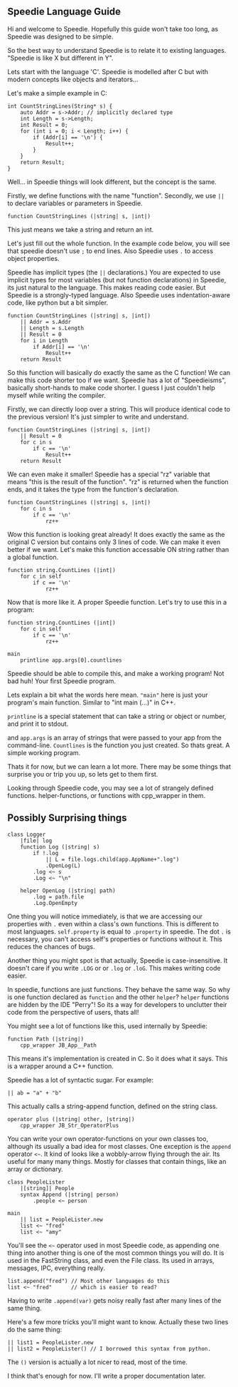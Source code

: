 ## Speedie Language Guide

Hi and welcome to Speedie. Hopefully this guide won't take too long, as Speedie was designed to be simple.

So the best way to understand Speedie is to relate it to existing languages. "Speedie is like X but different in Y".

Lets start with the language 'C'. Speedie is modelled after C but with modern concepts like objects and iterators...

Let's make a simple example in C:

````
int CountStringLines(String* s) {
	auto Addr = s->Addr; // implicitly declared type
	int Length = s->Length;
	int Result = 0;
	for (int i = 0; i < Length; i++) {
		if (Addr[i] == '\n') {
			Result++;
		}
	}
	return Result;
}
````

Well... in Speedie things will look different, but the concept is the same.

Firstly, we define functions with the name "function". Secondly, we use `||` to declare variables or parameters in Speedie.

	function CountStringLines (|string| s, |int|)

This just means we take a string and return an int.

Let's just fill out the whole function. In the example code below, you will see that speedie doesn't use `;` to end lines. Also Speedie uses `.` to access object properties.

Speedie has implicit types (the `||` declarations.) You are expected to use implicit types for most variables (but not function declarations) in Speedie, its just natural to the language. This makes reading code easier. But Speedie is a strongly-typed language. Also Speedie uses indentation-aware code, like python but a bit simpler.

````
function CountStringLines (|string| s, |int|)
	|| Addr = s.Addr
	|| Length = s.Length
	|| Result = 0
	for i in Length
		if Addr[i] == '\n'
			Result++
	return Result

````

So this function will basically do exactly the same as the C function! We can make this code shorter too if we want. Speedie has a lot of "Speedieisms", basically short-hands to make code shorter. I guess I just couldn't help myself while writing the compiler.

Firstly, we can directly loop over a string. This will produce identical code to the previous version! It's just simpler to write and understand.

````
function CountStringLines (|string| s, |int|)
	|| Result = 0
	for c in s
		if c == '\n'
			Result++
	return Result
````

We can even make it smaller! Speedie has a special "rz" variable that means "this is the result of the function". "rz" is returned when the function ends, and it takes the type from the function's declaration.


````
function CountStringLines (|string| s, |int|)
	for c in s
		if c == '\n'
			rz++
````
Wow this function is looking great already! It does exactly the same as the original C version but contains only 3 lines of code. We can make it even better if we want. Let's make this function accessable ON string rather than a global function.

````
function string.CountLines (|int|)
	for c in self
		if c == '\n'
			rz++
````

Now that is more like it. A proper Speedie function. Let's try to use this in a program:

````
function string.CountLines (|int|)
	for c in self
		if c == '\n'
			rz++

main
	printline app.args[0].countlines
````

Speedie should be able to compile this, and make a working program! Not bad huh! Your first Speedie program.

Lets explain a bit what the words here mean. `"main"` here is just your program's main function. Similar to "int main (...)" in C++.

`printline` is a special statement that can take a string or object or number, and print it to stdout.

and `app.args` is an array of strings that were passed to your app from the command-line. `Countlines` is the function you just created. So thats great. A simple working program.

Thats it for now, but we can learn a lot more. There may be some things that surprise you or trip you up, so lets get to them first.

Looking through Speedie code, you may see a lot of strangely defined functions. helper-functions, or functions with cpp_wrapper in them.


## Possibly Surprising things

	class Logger
		|file| log
		function Log (|string| s)
			if !.log
				|| L = file.logs.child(app.AppName+".log")
				.OpenLog(L)
			.log <~ s
			.Log <~ "\n"
		
		helper OpenLog (|string| path)
			.log = path.file
			.Log.OpenEmpty		


One thing you will notice immediately, is that we are accessing our properties with `.` even within a class's own functions. This is different to most languages. `self.property` is equal to `.property` in speedie. The dot `.` is necessary, you can't access self's properties or functions without it. This reduces the chances of bugs.

Another thing you might spot is that actually, Speedie is case-insensitive. It doesn't care if you write `.LOG` or or `.log` or `.loG`. This makes writing code easier.

In speedie, functions are just functions. They behave the same way. So why is one function declared as `function` and the other `helper`? `helper` functions are hidden by the IDE "Perry"! So its a way for developers to unclutter their code from the perspective of users, thats all!

You might see a lot of functions like this, used internally by Speedie:

	function Path (|string|)
		cpp_wrapper JB_App__Path

This means it's implementation is created in C. So it does what it says. This is a wrapper around a C++ function.
 
Speedie has a lot of syntactic sugar. For example:

	|| ab = "a" + "b"

This actually calls a string-append function, defined on the string class.

	operator plus (|string| other, |string|)
		cpp_wrapper JB_Str_OperatorPlus

You can write your own operator-functions on your own classes too, although its usually a bad idea for most classes. One exception is the `append` operator `<~`. It kind of looks like a wobbly-arrow flying through the air. Its useful for many many things. Mostly for classes that contain things, like an array or dictionary.

	class PeopleLister
		|[string]| People
		syntax Append (|string| person)
			.people <~ person
	
	main
		|| list = PeopleLister.new
		list <~ "fred"
		list <~ "amy"
	
You'll see the `<~` operator used in most Speedie code, as appending one thing into another thing is one of the most common things you will do. It is used in the FastString class, and even the File class. Its used in arrays, messages, IPC, everything really.

	list.append("fred") // Most other languages do this
	list <~ "fred"      // which is easier to read?
 
Having to write `.append(var)` gets noisy really fast after many lines of the same thing.
 
Here's a few more tricks you'll might want to know. Actually these two lines do the same thing:
 
	|| list1 = PeopleLister.new
	|| list2 = PeopleLister() // I borrowed this syntax from python.
 
The `()` version is actually a lot nicer to read, most of the time.

I think that's enough for now. I'll write a proper documentation later.
 
 
 
 
 
 
 
 
 